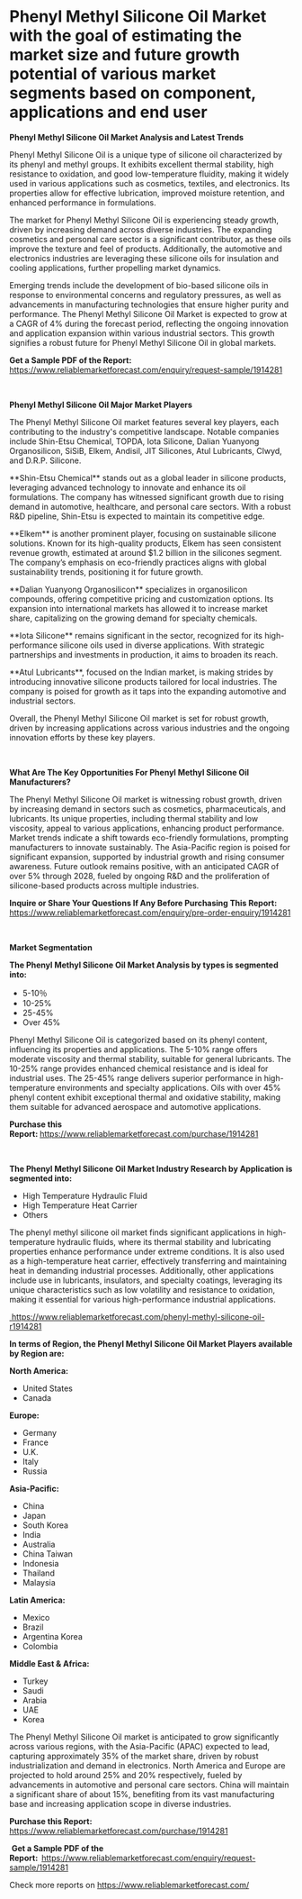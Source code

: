 <p><h1>Phenyl Methyl Silicone Oil Market with the goal of estimating the market size and future growth potential of various market segments based on component, applications and end user</h1></p><p><strong>Phenyl Methyl Silicone Oil Market Analysis and Latest Trends</strong></p>
<p><p>Phenyl Methyl Silicone Oil is a unique type of silicone oil characterized by its phenyl and methyl groups. It exhibits excellent thermal stability, high resistance to oxidation, and good low-temperature fluidity, making it widely used in various applications such as cosmetics, textiles, and electronics. Its properties allow for effective lubrication, improved moisture retention, and enhanced performance in formulations.</p><p>The market for Phenyl Methyl Silicone Oil is experiencing steady growth, driven by increasing demand across diverse industries. The expanding cosmetics and personal care sector is a significant contributor, as these oils improve the texture and feel of products. Additionally, the automotive and electronics industries are leveraging these silicone oils for insulation and cooling applications, further propelling market dynamics.</p><p>Emerging trends include the development of bio-based silicone oils in response to environmental concerns and regulatory pressures, as well as advancements in manufacturing technologies that ensure higher purity and performance. The Phenyl Methyl Silicone Oil Market is expected to grow at a CAGR of 4% during the forecast period, reflecting the ongoing innovation and application expansion within various industrial sectors. This growth signifies a robust future for Phenyl Methyl Silicone Oil in global markets.</p></p>
<p><strong>Get a Sample PDF of the Report:&nbsp;</strong> <a href="https://www.reliablemarketforecast.com/enquiry/request-sample/1914281?utm_campaign=1893&utm_medium=2&utm_source=Github&utm_content=ia&utm_term=30012025&utm_id=phenyl-methyl-silicone-oil">https://www.reliablemarketforecast.com/enquiry/request-sample/1914281</a></p>
<p>&nbsp;</p>
<p><strong>Phenyl Methyl Silicone Oil Major Market Players</strong></p>
<p><p>The Phenyl Methyl Silicone Oil market features several key players, each contributing to the industry's competitive landscape. Notable companies include Shin-Etsu Chemical, TOPDA, Iota Silicone, Dalian Yuanyong Organosilicon, SiSiB, Elkem, Andisil, JIT Silicones, Atul Lubricants, Clwyd, and D.R.P. Silicone.</p><p>**Shin-Etsu Chemical** stands out as a global leader in silicone products, leveraging advanced technology to innovate and enhance its oil formulations. The company has witnessed significant growth due to rising demand in automotive, healthcare, and personal care sectors. With a robust R&D pipeline, Shin-Etsu is expected to maintain its competitive edge.</p><p>**Elkem** is another prominent player, focusing on sustainable silicone solutions. Known for its high-quality products, Elkem has seen consistent revenue growth, estimated at around $1.2 billion in the silicones segment. The company’s emphasis on eco-friendly practices aligns with global sustainability trends, positioning it for future growth.</p><p>**Dalian Yuanyong Organosilicon** specializes in organosilicon compounds, offering competitive pricing and customization options. Its expansion into international markets has allowed it to increase market share, capitalizing on the growing demand for specialty chemicals.</p><p>**Iota Silicone** remains significant in the sector, recognized for its high-performance silicone oils used in diverse applications. With strategic partnerships and investments in production, it aims to broaden its reach.</p><p>**Atul Lubricants**, focused on the Indian market, is making strides by introducing innovative silicone products tailored for local industries. The company is poised for growth as it taps into the expanding automotive and industrial sectors.</p><p>Overall, the Phenyl Methyl Silicone Oil market is set for robust growth, driven by increasing applications across various industries and the ongoing innovation efforts by these key players.</p></p>
<p>&nbsp;</p>
<p><strong>What Are The Key Opportunities For Phenyl Methyl Silicone Oil Manufacturers?</strong></p>
<p><p>The Phenyl Methyl Silicone Oil market is witnessing robust growth, driven by increasing demand in sectors such as cosmetics, pharmaceuticals, and lubricants. Its unique properties, including thermal stability and low viscosity, appeal to various applications, enhancing product performance. Market trends indicate a shift towards eco-friendly formulations, prompting manufacturers to innovate sustainably. The Asia-Pacific region is poised for significant expansion, supported by industrial growth and rising consumer awareness. Future outlook remains positive, with an anticipated CAGR of over 5% through 2028, fueled by ongoing R&D and the proliferation of silicone-based products across multiple industries.</p></p>
<p><strong>Inquire or Share Your Questions If Any Before Purchasing This Report:</strong> <a href="https://www.reliablemarketforecast.com/enquiry/pre-order-enquiry/1914281?utm_campaign=1893&utm_medium=2&utm_source=Github&utm_content=ia&utm_term=30012025&utm_id=phenyl-methyl-silicone-oil">https://www.reliablemarketforecast.com/enquiry/pre-order-enquiry/1914281</a></p>
<p>&nbsp;</p>
<p><strong>Market Segmentation</strong></p>
<p><strong>The Phenyl Methyl Silicone Oil Market Analysis by types is segmented into:</strong></p>
<p><ul><li>5-10％</li><li>10-25%</li><li>25-45%</li><li>Over 45%</li></ul></p>
<p><p>Phenyl Methyl Silicone Oil is categorized based on its phenyl content, influencing its properties and applications. The 5-10% range offers moderate viscosity and thermal stability, suitable for general lubricants. The 10-25% range provides enhanced chemical resistance and is ideal for industrial uses. The 25-45% range delivers superior performance in high-temperature environments and specialty applications. Oils with over 45% phenyl content exhibit exceptional thermal and oxidative stability, making them suitable for advanced aerospace and automotive applications.</p></p>
<p><strong>Purchase this Report:&nbsp;</strong><a href="https://www.reliablemarketforecast.com/purchase/1914281?utm_campaign=1893&utm_medium=2&utm_source=Github&utm_content=ia&utm_term=30012025&utm_id=phenyl-methyl-silicone-oil">https://www.reliablemarketforecast.com/purchase/1914281</a></p>
<p>&nbsp;</p>
<p><strong>The Phenyl Methyl Silicone Oil Market Industry Research by Application is segmented into:</strong></p>
<p><ul><li>High Temperature Hydraulic Fluid</li><li>High Temperature Heat Carrier</li><li>Others</li></ul></p>
<p><p>The phenyl methyl silicone oil market finds significant applications in high-temperature hydraulic fluids, where its thermal stability and lubricating properties enhance performance under extreme conditions. It is also used as a high-temperature heat carrier, effectively transferring and maintaining heat in demanding industrial processes. Additionally, other applications include use in lubricants, insulators, and specialty coatings, leveraging its unique characteristics such as low volatility and resistance to oxidation, making it essential for various high-performance industrial applications.</p></p>
<p><a href="https://www.reliablemarketforecast.com/phenyl-methyl-silicone-oil-r1914281?utm_campaign=1893&utm_medium=2&utm_source=Github&utm_content=ia&utm_term=30012025&utm_id=phenyl-methyl-silicone-oil">&nbsp;https://www.reliablemarketforecast.com/phenyl-methyl-silicone-oil-r1914281</a></p>
<p><strong>In terms of Region, the Phenyl Methyl Silicone Oil Market Players available by Region are:</strong></p>
<p>
    <p> <strong> North America: </strong>
        <ul>
            <li>United States</li>
            <li>Canada</li>
        </ul>
        </p> 
    <p> <strong> Europe: </strong>
        <ul>
            <li>Germany</li>
            <li>France</li>
            <li>U.K.</li>
            <li>Italy</li>
            <li>Russia</li>
        </ul>
        </p> 
    <p> <strong> Asia-Pacific: </strong>
        <ul>
            <li>China</li>
            <li>Japan</li>
            <li>South Korea</li>
            <li>India</li>
            <li>Australia</li>
            <li>China Taiwan</li>
            <li>Indonesia</li>
            <li>Thailand</li>
            <li>Malaysia</li>
        </ul>
        </p> 
    <p> <strong> Latin America: </strong>
        <ul>
            <li>Mexico</li>
            <li>Brazil</li>
            <li>Argentina Korea</li>
            <li>Colombia</li>
        </ul>
        </p> 
    <p> <strong> Middle East & Africa: </strong>
        <ul>
            <li>Turkey</li>
            <li>Saudi</li>
            <li>Arabia</li>
            <li>UAE</li>
            <li>Korea</li>
        </ul>
    </p>
    </p>
<p><p>The Phenyl Methyl Silicone Oil market is anticipated to grow significantly across various regions, with the Asia-Pacific (APAC) expected to lead, capturing approximately 35% of the market share, driven by robust industrialization and demand in electronics. North America and Europe are projected to hold around 25% and 20% respectively, fueled by advancements in automotive and personal care sectors. China will maintain a significant share of about 15%, benefiting from its vast manufacturing base and increasing application scope in diverse industries.</p></p>
<p><strong>Purchase this Report: </strong><a href="https://www.reliablemarketforecast.com/purchase/1914281?utm_campaign=1893&utm_medium=2&utm_source=Github&utm_content=ia&utm_term=30012025&utm_id=phenyl-methyl-silicone-oil">https://www.reliablemarketforecast.com/purchase/1914281</a></p>
<p>&nbsp;<strong>Get a Sample PDF of the Report:&nbsp;&nbsp;</strong><a href="https://www.reliablemarketforecast.com/enquiry/request-sample/1914281?utm_campaign=1893&utm_medium=2&utm_source=Github&utm_content=ia&utm_term=30012025&utm_id=phenyl-methyl-silicone-oil">https://www.reliablemarketforecast.com/enquiry/request-sample/1914281</a></p>
<p><strong></strong></p>
<p>Check more reports on <a href="https://www.reliablemarketforecast.com/?utm_campaign=1893&utm_medium=2&utm_source=Github&utm_content=ia&utm_term=30012025&utm_id=phenyl-methyl-silicone-oil">https://www.reliablemarketforecast.com/</a></p>